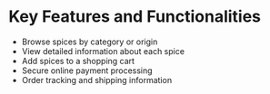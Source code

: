 # Key Features and Functionalities

- Browse spices by category or origin
- View detailed information about each spice
- Add spices to a shopping cart
- Secure online payment processing
- Order tracking and shipping information
